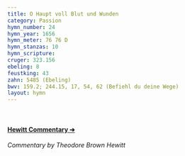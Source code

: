 ```yaml
---
title: O Haupt voll Blut und Wunden
category: Passion
hymn_number: 24
hymn_year: 1656
hymn_meter: 76 76 D
hymn_stanzas: 10
hymn_scripture: 
cruger: 323.156
ebeling: 8
feustking: 43
zahn: 5485 (Ebeling)
bwv: 159.2; 244.15, 17, 54, 62 (Befiehl du deine Wege)
layout: hymn
---
```

<br>

#### [Hewitt Commentary ➔](/hymns/024/hewitt)

*Commentary by Theodore Brown Hewitt*